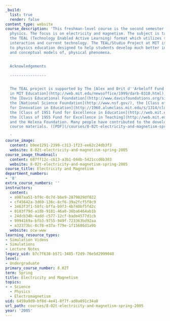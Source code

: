```yaml
---
_build:
  list: true
  render: false
content_type: website
course_description: 'This freshman-level course is the second semester of introductory
  physics. The focus is on electricity and magnetism. The subject is taught using
  the TEAL (Technology Enabled Active Learning) format which utilizes small group
  interaction and current technology. The TEAL/Studio Project at MIT is a new approach
  to physics education designed to help students develop much better intuition about,
  and conceptual models of, physical phenomena.


  Acknowledgements

  ----------------


  The TEAL project is supported by The [Alex and Brit d''Arbeloff Fund for Excellence
  in MIT Education](http://web.mit.edu/newsoffice/1999/darb-0310.html), [MIT iCampus](http://icampus.mit.edu/),
  the [Davis Educational Foundation](http://www.davisfoundations.org/site/educational.asp),
  the [National Science Foundation](http://www.nsf.gov/), the [Class of 1960 Endowment
  for Innovation in Education](http://1960.alumclass.mit.edu/s/1314/clubs-classes-interior.aspx?sid=1314&gid=51&pgid=2684),
  the [Class of 1951 Fund for Excellence in Education](http://web.mit.edu/acadinfo/alumnifunds/about.html),
  the [Class of 1955 Fund for Excellence in Teaching](http://web.mit.edu/acadinfo/alumnifunds/about.html),
  and the Helena Foundation. Many people have contributed to the development of the
  course materials. ([PDF](/courses/8-02t-electricity-and-magnetism-spring-2005/resources/acknowledgements))

  '
course_image:
  content: b9ee1291-2399-c313-1f23-ee62c24db3f3
  website: 8-02t-electricity-and-magnetism-spring-2005
course_image_thumbnail:
  content: 687ff12c-c613-a3b1-044b-5421ccd6b303
  website: 8-02t-electricity-and-magnetism-spring-2005
course_title: Electricity and Magnetism
department_numbers:
- '8'
extra_course_numbers: ''
instructors:
  content:
  - a987aa51-bf9c-0c7d-bbe9-2879829df022
  - cf45642a-3d69-136c-6cf6-39a2fcf5f8c9
  - 3463f3f1-50fc-bffa-b9f3-4b740bf5fd2c
  - 0183f79d-a18b-9181-46a0-36ba6464ab1b
  - 24dcb34b-4add-c577-12cf-bade4577d1cb
  - 9994169a-bfb3-9755-949f-723363bd92aa
  - a32373bc-8c78-e37a-f79e-1f15686d1a9b
  website: ocw-www
learning_resource_types:
- Simulation Videos
- Simulations
- Lecture Notes
legacy_uid: b7c7f638-b571-3485-f2d9-76e5d2999048
level:
- Undergraduate
primary_course_number: 8.02T
term: Spring
title: Electricity and Magnetism
topics:
- - Science
  - Physics
  - Electromagnetism
uid: 6459a9d9-bf0d-4e41-8f7f-ad0a891c34a8
url_path: courses/8-02t-electricity-and-magnetism-spring-2005
year: '2005'
---
```

